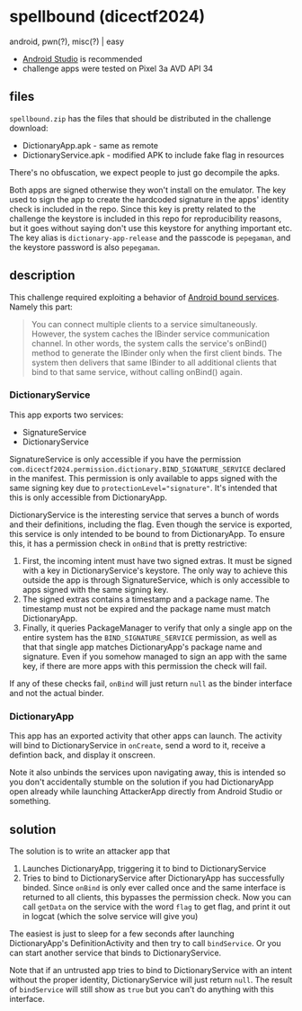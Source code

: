 # spellbound (dicectf2024)

android, pwn(?), misc(?) | easy

* [Android Studio](https://developer.android.com/studio) is recommended
* challenge apps were tested on Pixel 3a AVD API 34

## files

`spellbound.zip` has the files that should be distributed in the challenge download:
* DictionaryApp.apk - same as remote
* DictionaryService.apk - modified APK to include fake flag in resources

There's no obfuscation, we expect people to just go decompile the apks.

Both apps are signed otherwise they won't install on the emulator. The key used to sign the app to create the hardcoded signature in the apps' identity check is included in the repo. Since this key is pretty related to the challenge the keystore is included in this repo for reproducibility reasons,
but it goes without saying don't use this keystore for anything important etc. The key alias is `dictionary-app-release` and the passcode is `pepegaman`, and the keystore password is also `pepegaman`.

## description

This challenge required exploiting a behavior of [Android bound services](https://developer.android.com/develop/background-work/services/bound-services). Namely this part:
> You can connect multiple clients to a service simultaneously. However, the system caches the IBinder service communication channel. In other words, the system calls the service's onBind() method to generate the IBinder only when the first client binds. The system then delivers that same IBinder to all additional clients that bind to that same service, without calling onBind() again.

### DictionaryService
This app exports two services:
* SignatureService
* DictionaryService

SignatureService is only accessible if you have the permission `com.dicectf2024.permission.dictionary.BIND_SIGNATURE_SERVICE` declared in the manifest. This permission is only available to apps signed with the same signing key due to `protectionLevel="signature"`. It's intended that this is only accessible from DictionaryApp.

DictionaryService is the interesting service that serves a bunch of words and their definitions, including the flag. Even though the service is exported, this service is only intended to be bound to from DictionaryApp. To ensure this, it has a permission check in `onBind` that is pretty restrictive:
1. First, the incoming intent must have two signed extras. It must be signed with a key in DictionaryService's keystore. The only way to achieve this outside the app is through SignatureService, which is only accessible to apps signed with the same signing key.
2. The signed extras contains a timestamp and a package name. The timestamp must not be expired and the package name must match DictionaryApp.
3. Finally, it queries PackageManager to verify that only a single app on the entire system has the `BIND_SIGNATURE_SERVICE` permission, as well as that that single app matches DictionaryApp's package name and signature. Even if you somehow managed to sign an app with the same key, if there are more apps with this permission the check will fail.

If any of these checks fail, `onBind` will just return `null` as the binder interface and not the actual binder.

### DictionaryApp
This app has an exported activity that other apps can launch. The activity will bind to DictionaryService in `onCreate`, send a word to it, receive a defintion back, and display it onscreen.

Note it also unbinds the services upon navigating away, this is intended so you don't accidentally stumble on the solution if you had DictionaryApp open already while launching AttackerApp directly from Android Studio or something.

## solution

The solution is to write an attacker app that
1. Launches DictionaryApp, triggering it to bind to DictionaryService
2. Tries to bind to DictionaryService after DictionaryApp has successfully binded. Since `onBind` is only ever called once and the same interface is returned to all clients, this bypasses the permission check. Now you can call `getData` on the service with the word `flag` to get flag, and print it out in logcat (which the solve service will give you)

The easiest is just to sleep for a few seconds after launching DictionaryApp's DefinitionActivity and then try to call `bindService`. Or you can start another service that binds to DictionaryService.

Note that if an untrusted app tries to bind to DictionaryService with an intent without the proper identity, DictionaryService will just return `null`. The result of `bindService` will still show as `true` but you can't do anything with this interface.